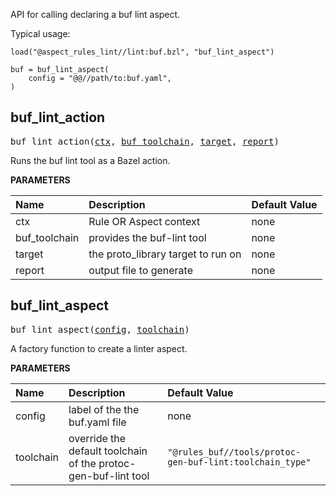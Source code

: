 <!-- Generated with Stardoc: http://skydoc.bazel.build -->

API for calling declaring a buf lint aspect.

Typical usage:

```
load("@aspect_rules_lint//lint:buf.bzl", "buf_lint_aspect")

buf = buf_lint_aspect(
    config = "@@//path/to:buf.yaml",
)
```


<a id="buf_lint_action"></a>

## buf_lint_action

<pre>
buf_lint_action(<a href="#buf_lint_action-ctx">ctx</a>, <a href="#buf_lint_action-buf_toolchain">buf_toolchain</a>, <a href="#buf_lint_action-target">target</a>, <a href="#buf_lint_action-report">report</a>)
</pre>

Runs the buf lint tool as a Bazel action.

**PARAMETERS**


| Name  | Description | Default Value |
| :------------- | :------------- | :------------- |
| <a id="buf_lint_action-ctx"></a>ctx |  Rule OR Aspect context   |  none |
| <a id="buf_lint_action-buf_toolchain"></a>buf_toolchain |  provides the buf-lint tool   |  none |
| <a id="buf_lint_action-target"></a>target |  the proto_library target to run on   |  none |
| <a id="buf_lint_action-report"></a>report |  output file to generate   |  none |


<a id="buf_lint_aspect"></a>

## buf_lint_aspect

<pre>
buf_lint_aspect(<a href="#buf_lint_aspect-config">config</a>, <a href="#buf_lint_aspect-toolchain">toolchain</a>)
</pre>

A factory function to create a linter aspect.

**PARAMETERS**


| Name  | Description | Default Value |
| :------------- | :------------- | :------------- |
| <a id="buf_lint_aspect-config"></a>config |  label of the the buf.yaml file   |  none |
| <a id="buf_lint_aspect-toolchain"></a>toolchain |  override the default toolchain of the protoc-gen-buf-lint tool   |  <code>"@rules_buf//tools/protoc-gen-buf-lint:toolchain_type"</code> |


